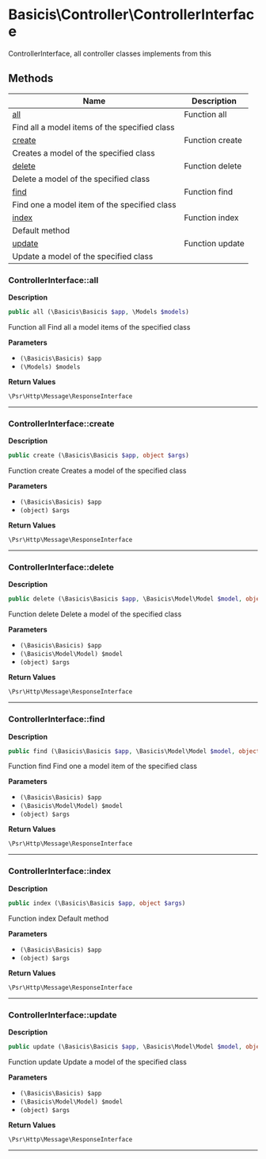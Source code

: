 # Basicis\Controller\ControllerInterface  

ControllerInterface, all controller classes implements from this





## Methods

| Name | Description |
|------|-------------|
|[all](#controllerinterfaceall)|Function all
Find all a model items of the specified class|
|[create](#controllerinterfacecreate)|Function create
Creates a model of the specified class|
|[delete](#controllerinterfacedelete)|Function delete
Delete a model of the specified class|
|[find](#controllerinterfacefind)|Function find
Find one a model item of the specified class|
|[index](#controllerinterfaceindex)|Function index
Default method|
|[update](#controllerinterfaceupdate)|Function update
Update a model of the specified class|




### ControllerInterface::all  

**Description**

```php
public all (\Basicis\Basicis $app, \Models $models)
```

Function all
Find all a model items of the specified class 

 

**Parameters**

* `(\Basicis\Basicis) $app`
* `(\Models) $models`

**Return Values**

`\Psr\Http\Message\ResponseInterface`




<hr />


### ControllerInterface::create  

**Description**

```php
public create (\Basicis\Basicis $app, object $args)
```

Function create
Creates a model of the specified class 

 

**Parameters**

* `(\Basicis\Basicis) $app`
* `(object) $args`

**Return Values**

`\Psr\Http\Message\ResponseInterface`




<hr />


### ControllerInterface::delete  

**Description**

```php
public delete (\Basicis\Basicis $app, \Basicis\Model\Model $model, object $args)
```

Function delete
Delete a model of the specified class 

 

**Parameters**

* `(\Basicis\Basicis) $app`
* `(\Basicis\Model\Model) $model`
* `(object) $args`

**Return Values**

`\Psr\Http\Message\ResponseInterface`




<hr />


### ControllerInterface::find  

**Description**

```php
public find (\Basicis\Basicis $app, \Basicis\Model\Model $model, object $args)
```

Function find
Find one a model item of the specified class 

 

**Parameters**

* `(\Basicis\Basicis) $app`
* `(\Basicis\Model\Model) $model`
* `(object) $args`

**Return Values**

`\Psr\Http\Message\ResponseInterface`




<hr />


### ControllerInterface::index  

**Description**

```php
public index (\Basicis\Basicis $app, object $args)
```

Function index
Default method 

 

**Parameters**

* `(\Basicis\Basicis) $app`
* `(object) $args`

**Return Values**

`\Psr\Http\Message\ResponseInterface`




<hr />


### ControllerInterface::update  

**Description**

```php
public update (\Basicis\Basicis $app, \Basicis\Model\Model $model, object $args)
```

Function update
Update a model of the specified class 

 

**Parameters**

* `(\Basicis\Basicis) $app`
* `(\Basicis\Model\Model) $model`
* `(object) $args`

**Return Values**

`\Psr\Http\Message\ResponseInterface`




<hr />

